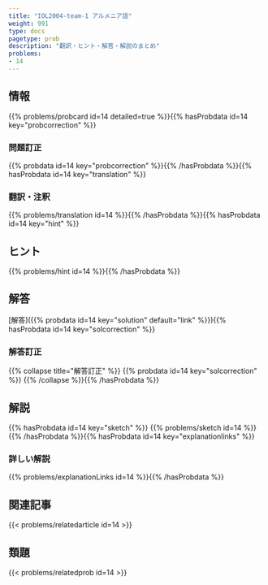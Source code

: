 ```yaml
---
title: "IOL2004-team-1 アルメニア語"
weight: 991
type: docs
pagetype: prob
description: "翻訳・ヒント・解答・解説のまとめ"
problems: 
- 14
---
```


## 情報

{{% problems/probcard id=14 detailed=true %}}{{% hasProbdata id=14 key="probcorrection" %}}

### 問題訂正

{{% probdata id=14 key="probcorrection" %}}{{% /hasProbdata %}}{{% hasProbdata id=14 key="translation" %}}

### 翻訳・注釈

{{% problems/translation id=14 %}}{{% /hasProbdata %}}{{% hasProbdata id=14 key="hint" %}}

## ヒント

{{% problems/hint id=14 %}}{{% /hasProbdata %}}

## 解答

[解答]({{% probdata id=14 key="solution" default="link" %}}){{% hasProbdata id=14 key="solcorrection" %}}

### 解答訂正

{{% collapse title="解答訂正" %}}
{{% probdata id=14 key="solcorrection" %}}
{{% /collapse %}}{{% /hasProbdata %}}

## 解説

{{% hasProbdata id=14 key="sketch" %}}
{{% problems/sketch id=14 %}}
{{% /hasProbdata %}}{{% hasProbdata id=14 key="explanationlinks" %}}

### 詳しい解説

{{% problems/explanationLinks id=14 %}}{{% /hasProbdata %}}

## 関連記事

{{< problems/relatedarticle id=14 >}}

## 類題

{{< problems/relatedprob id=14 >}}
